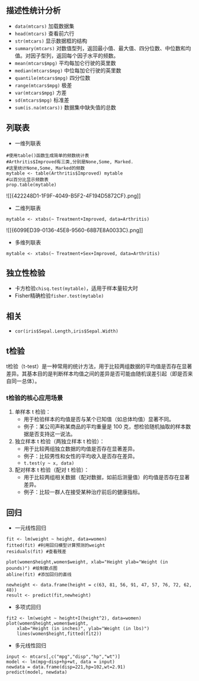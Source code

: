 ## 描述性统计分析
- `data(mtcars)` 加载数据集
- `head(mtcars)` 查看前六行
- `str(mtcars)`  显示数据框的结构
- `summary(mtcars)` 对数值型列，返回最小值、最大值、四分位数、中位数和均值。对因子型列，返回每个因子水平的频数。
- `mean(mtcars$mpg)` 平均每加仑行驶的英里数
- `median(mtcars$mpg)` 中位每加仑行驶的英里数
- `quantile(mtcars$mpg)` 四分位数
- `range(mtcars$mpg)` 极差
- `var(mtcars$mpg)` 方差
- `sd(mtcars$mpg)` 标准差
- `sum(is.na(mtcars))` 数据集中缺失值的总数

## 列联表
- 一维列联表
```
#使用table()函数生成简单的频数统计表 
#Arthritis$Improved有三类,分别是None,Some, Marked. 
#这里统计None,Some, Marked的频数 
mytable <- table(Arthritis$Improved) mytable 
#以百分比显示频数表 
prop.table(mytable)
```
![[{422248D1-1F9F-4049-B5F2-4F194D5872CF}.png]]

- 二维列联表
```
mytable <- xtabs(~ Treatment+Improved, data=Arthritis)
```
![[{6099ED39-0136-45E8-9560-68B7E8A0033C}.png]]

- 多维列联表
```
mytable <- xtabs(~ Treatment+Sex+Improved, data=Arthritis)
```

## 独立性检验
- 卡方检验`chisq.test(mytable)`，适用于样本量较大时
- Fisher精确检验`fisher.test(mytable)`

## 相关
- `cor(iris$Sepal.Length,iris$Sepal.Width)`

## t检验
t检验（t-test）是一种常用的统计方法，用于比较两组数据的平均值是否存在显著差异。其基本目的是判断样本均值之间的差异是否可能由随机误差引起（即是否来自同一总体）。

### t检验的核心应用场景

1. 单样本 t 检验：
    - 用于检验样本的均值是否与某个已知值（如总体均值）显著不同。
    - 例子：某公司声称某商品的平均重量是 100 克，想检验随机抽取的样本数据是否支持这一说法。
2. 独立样本 t 检验（两独立样本 t 检验）：
    - 用于比较两组独立数据的均值是否存在显著差异。
    - 例子：比较男性和女性的平均收入是否存在差异。
    - `t.test(y ~ x, data)`
1. 配对样本 t 检验（配对 t 检验）：
    - 用于比较两组相关数据（配对数据，如前后测量值）的均值是否存在显著差异。
    - 例子：比较一群人在接受某种治疗前后的健康指标。

## 回归
- 一元线性回归
```
fit <- lm(weight ~ height, data=women)
fitted(fit) #利用回归模型计算预测的weight
residuals(fit) #查看残差

plot(women$height,women$weight, xlab="Height ylab="Weight (in pounds)") #绘制散点图
abline(fit) #添加回归的直线

newheight <- data.frame(height = c(63, 81, 56, 91, 47, 57, 76, 72, 62, 48))
result <- predict(fit,newheight)
```

- 多项式回归
```
fit2 <- lm(weight ~ height+I(height^2), data=women)
plot(women$height,women$weight, 
    xlab="Height (in inches)", ylab="Weight (in lbs)")  
    lines(women$height,fitted(fit2))
```

- 多元线性回归
```
input <- mtcars[,c("mpg","disp","hp","wt")]
model <- lm(mpg~disp+hp+wt, data = input)
newdata = data.frame(disp=221,hp=102,wt=2.91)
predict(model, newdata)
```